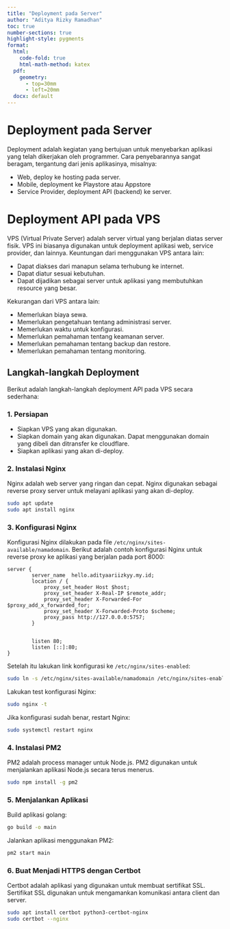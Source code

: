 ```yaml
---
title: "Deployment pada Server"
author: "Aditya Rizky Ramadhan"
toc: true
number-sections: true
highlight-style: pygments
format:
  html:
    code-fold: true
    html-math-method: katex
  pdf:
    geometry:
      - top=30mm
      - left=20mm
  docx: default
---
```


# Deployment pada Server

Deployment adalah kegiatan yang bertujuan untuk menyebarkan aplikasi yang telah dikerjakan oleh programmer. Cara penyebarannya sangat beragam, tergantung dari jenis aplikasinya, misalnya:

- Web, deploy ke hosting pada server.
- Mobile, deployment ke Playstore atau Appstore
- Service Provider, deployment API (backend) ke server.


# Deployment API pada VPS

VPS (Virtual Private Server) adalah server virtual yang berjalan diatas server fisik. VPS ini biasanya digunakan untuk deployment aplikasi web, service provider, dan lainnya. Keuntungan dari menggunakan VPS antara lain:

- Dapat diakses dari manapun selama terhubung ke internet.
- Dapat diatur sesuai kebutuhan.
- Dapat dijadikan sebagai server untuk aplikasi yang membutuhkan resource yang besar.

Kekurangan dari VPS antara lain:

- Memerlukan biaya sewa.
- Memerlukan pengetahuan tentang administrasi server.
- Memerlukan waktu untuk konfigurasi.
- Memerlukan pemahaman tentang keamanan server.
- Memerlukan pemahaman tentang backup dan restore.
- Memerlukan pemahaman tentang monitoring.

## Langkah-langkah Deployment

Berikut adalah langkah-langkah deployment API pada VPS secara sederhana:

### 1. Persiapan

- Siapkan VPS yang akan digunakan.
- Siapkan domain yang akan digunakan. Dapat menggunakan domain yang dibeli dan ditransfer ke cloudflare.
- Siapkan aplikasi yang akan di-deploy.


### 2. Instalasi Nginx

Nginx adalah web server yang ringan dan cepat. Nginx digunakan sebagai reverse proxy server untuk melayani aplikasi yang akan di-deploy.

```bash
sudo apt update
sudo apt install nginx
```

### 3. Konfigurasi Nginx

Konfigurasi Nginx dilakukan pada file `/etc/nginx/sites-available/namadomain`. Berikut adalah contoh konfigurasi Nginx untuk reverse proxy ke aplikasi yang berjalan pada port 8000:

```nginx
server {
        server_name  hello.adityaariizkyy.my.id;
        location / {
            proxy_set_header Host $host;
            proxy_set_header X-Real-IP $remote_addr;
            proxy_set_header X-Forwarded-For $proxy_add_x_forwarded_for;
            proxy_set_header X-Forwarded-Proto $scheme;
            proxy_pass http://127.0.0.0:5757;
        }


        listen 80;
        listen [::]:80;
}
```

Setelah itu lakukan link konfigurasi ke `/etc/nginx/sites-enabled`:

```bash
sudo ln -s /etc/nginx/sites-available/namadomain /etc/nginx/sites-enabled/
```

Lakukan test konfigurasi Nginx:

```bash
sudo nginx -t
```

Jika konfigurasi sudah benar, restart Nginx:

```bash
sudo systemctl restart nginx
```

### 4. Instalasi PM2

PM2 adalah process manager untuk Node.js. PM2 digunakan untuk menjalankan aplikasi Node.js secara terus menerus.

```bash
sudo npm install -g pm2
```

### 5. Menjalankan Aplikasi

Build aplikasi golang:

```bash
go build -o main
```

Jalankan aplikasi menggunakan PM2:

```bash
pm2 start main
```

### 6. Buat Menjadi HTTPS dengan Certbot

Certbot adalah aplikasi yang digunakan untuk membuat sertifikat SSL. Sertifikat SSL digunakan untuk mengamankan komunikasi antara client dan server.

```bash
sudo apt install certbot python3-certbot-nginx
sudo certbot --nginx
```

